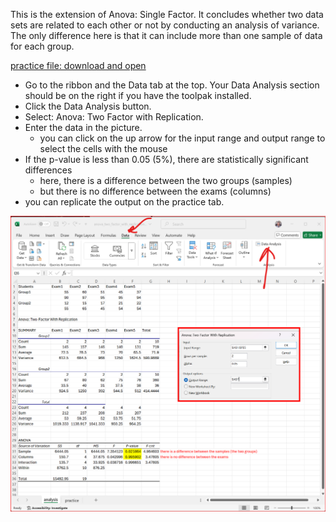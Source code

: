 This is the extension of Anova: Single Factor. It concludes whether two data sets are related to each other or not by conducting an analysis of variance. The only difference here is that it can include more than one sample of data for each group.

[practice file: download and open](practice/anova_two_factor_with_replication.xlsx)

- Go to the ribbon and the Data tab at the top. Your Data Analysis section should be on the right if you have the toolpak installed. 
- Click the Data Analysis button. 
- Select: Anova: Two Factor with Replication.
- Enter the data in the picture.
  - you can click on the up arrow for the input range and output range to select the cells with the mouse
- If the p-value is less than 0.05 (5%), there are statistically significant differences
  - here, there is a difference between the two groups (samples)
  - but there is no difference between the exams (columns)
- you can replicate the output on the practice tab.

![results](pics/anova_two_factor_with_replication.png)
